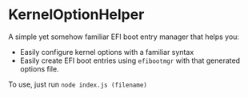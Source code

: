 # KernelOptionHelper

A simple yet somehow familiar EFI boot entry manager that helps you:

- Easily configure kernel options with a familiar syntax
- Easily create EFI boot entries using `efibootmgr` with that generated options file.

To use, just run `node index.js (filename)`
